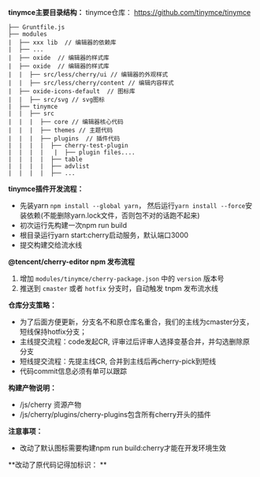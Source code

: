 **tinymce主要目录结构：**
tinymce仓库： https://github.com/tinymce/tinymce
``` 
├── Gruntfile.js
├── modules
|  ├── xxx lib  // 编辑器的依赖库
|  ├── ...
|  ├── oxide  // 编辑器的样式库
|  ├── oxide  // 编辑器的样式库
|  |  ├── src/less/cherry/ui // 编辑器的外观样式
|  |  ├── src/less/cherry/content // 编辑内容样式
|  ├── oxide-icons-default  // 图标库
|  |  ├── src/svg // svg图标
|  ├── tinymce
|  |  ├── src
|  |  |  ├── core // 编辑器核心代码
|  |  |  ├── themes // 主题代码
|  |  |  ├── plugins  // 插件代码
|  |  |  |  ├── cherry-test-plugin
|  |  |  |   |  ├── plugin files....
|  |  |  |  ├── table
|  |  |  |  ├── advlist
|  |  |  |  ├── ...
```

**tinymce插件开发流程：**
   * 先装yarn `npm install --global yarn`， 然后运行`yarn install --force`安装依赖(不能删除yarn.lock文件，否则包不对的话跑不起来)
   * 初次运行先构建一次npm run build
   * 根目录运行yarn start:cherry启动服务，默认端口3000
   * 提交构建交给流水线

**@tencent/cherry-editor npm 发布流程**
1. 增加 `modules/tinymce/cherry-package.json` 中的 `version` 版本号
2. 推送到 `cmaster` 或者 `hotfix` 分支时，自动触发 tnpm 发布流水线

**仓库分支策略：**
  * 为了后面方便更新，分支名不和原仓库名重合，我们的主线为cmaster分支，短线保持hotfix分支；
  * 主线提交流程：code发起CR, 评审过后评审人选择变基合并，并勾选删除原分支
  * 短线提交流程：先提主线CR, 合并到主线后再cherry-pick到短线
  * 代码commit信息必须有单可以跟踪

**构建产物说明：**
  * /js/cherry 资源产物
  * /js/cherry/plugins/cherry-plugins包含所有cherry开头的插件

**注意事项：**
  * 改动了默认图标需要构建npm run build:cherry才能在开发环境生效

**改动了原代码记得加标识： **
<!-- cherry-customized--start -->
<!-- cherry-customized--end -->
